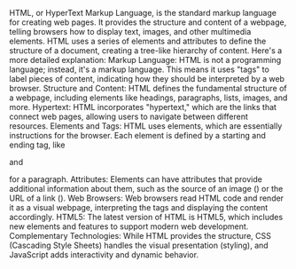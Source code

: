 HTML, or HyperText Markup Language, is the standard markup language for creating web pages. It provides the structure and content of a webpage, telling browsers how to display text, images, and other multimedia elements. HTML uses a series of elements and attributes to define the structure of a document, creating a tree-like hierarchy of content. 
Here's a more detailed explanation:
Markup Language:
HTML is not a programming language; instead, it's a markup language. This means it uses "tags" to label pieces of content, indicating how they should be interpreted by a web browser. 
Structure and Content:
HTML defines the fundamental structure of a webpage, including elements like headings, paragraphs, lists, images, and more. 
Hypertext:
HTML incorporates "hypertext," which are the links that connect web pages, allowing users to navigate between different resources. 
Elements and Tags:
HTML uses elements, which are essentially instructions for the browser. Each element is defined by a starting and ending tag, like <p> and </p> for a paragraph. 
Attributes:
Elements can have attributes that provide additional information about them, such as the source of an image (<img>) or the URL of a link (<a>). 
Web Browsers:
Web browsers read HTML code and render it as a visual webpage, interpreting the tags and displaying the content accordingly. 
HTML5:
The latest version of HTML is HTML5, which includes new elements and features to support modern web development. 
Complementary Technologies:
While HTML provides the structure, CSS (Cascading Style Sheets) handles the visual presentation (styling), and JavaScript adds interactivity and dynamic behavior. 